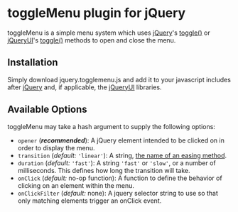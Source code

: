 toggleMenu plugin for jQuery
============================

toggleMenu is a simple menu system which uses [jQuery][0]'s
[toggle()](http://api.jquery.com/toggle/) or [jQueryUI][1]'s
[toggle()](http://jqueryui.com/demos/toggle/) methods to open and close the
menu.

Installation
------------

Simply download jquery.togglemenu.js and add it to your javascript includes
after [jQuery][0] and, if applicable, the [jQueryUI][1] libraries.

Available Options
-----------------

toggleMenu may take a hash argument to supply the following options:

  * `opener` (***recommended***): A jQuery element intended to be clicked on
    in order to display the menu.
  * `transition` (*default:* `'linear'`): A string,
    [the name of an easing method](http://jqueryui.com/demos/effect/easing.html).
  * `duration` (*default:* `'fast'`): A string `'fast'` or `'slow'`, or a number
    of milliseconds. This defines how long the transition will take.
  * `onClick` (*default:* no-op function): A function to define the behavior of
    clicking on an element within the menu.
  * `onClickFilter` (*default:* none): A jquery selector string to use so that
    only matching elements trigger an onClick event.

[0]: http://jquery.com/
[1]: http://jqueryui.com/